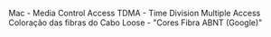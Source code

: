Mac - Media Control Access
TDMA - Time Division Multiple Access
Coloração das fibras do Cabo Loose - "Cores Fibra ABNT (Google)"
